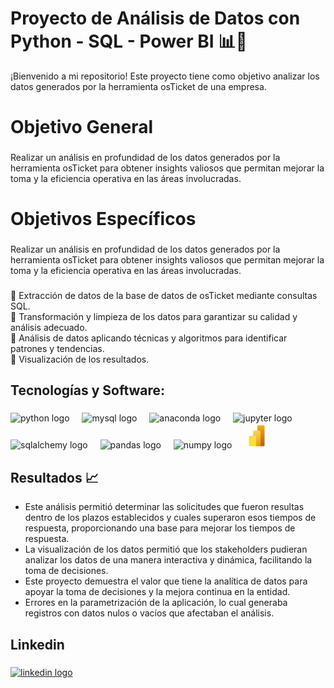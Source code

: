 # Proyecto de Análisis de Datos con Python - SQL - Power BI 📊🐍

¡Bienvenido a mi repositorio! Este proyecto tiene como objetivo analizar los datos generados por la herramienta osTicket de una empresa.

###

<h1 align="left">Objetivo General</h1>

###

<p align="left">Realizar un análisis en profundidad de los datos generados por la herramienta osTicket para obtener insights valiosos que permitan mejorar la toma y la eficiencia operativa en las áreas involucradas.</p>

###

<h1 align="left">Objetivos Específicos</h1>

###

<p align="left">Realizar un análisis en profundidad de los datos generados por la herramienta osTicket para obtener insights valiosos que permitan mejorar la toma y la eficiencia operativa en las áreas involucradas.</p>

###

<p align="left">🎯 Extracción de datos de la base de datos de osTicket mediante consultas SQL.<br>🎯 Transformación y limpieza de los datos para garantizar su calidad y análisis adecuado.<br>🎯 Análisis de datos aplicando técnicas y algoritmos para identificar patrones y tendencias.<br>🎯 Visualización de los resultados.</p>

###

<h2 align="left">Tecnologías y Software:</h2>

###

<div align="left">
  <img src="https://cdn.jsdelivr.net/gh/devicons/devicon/icons/python/python-original.svg" height="40" alt="python logo"  />
  <img width="12" />
  <img src="https://cdn.jsdelivr.net/gh/devicons/devicon/icons/mysql/mysql-original.svg" height="40" alt="mysql logo"  />
  <img width="12" />
  <img src="https://cdn.jsdelivr.net/gh/devicons/devicon/icons/anaconda/anaconda-original.svg" height="40" alt="anaconda logo"  />
  <img width="12" />
  <img src="https://cdn.jsdelivr.net/gh/devicons/devicon/icons/jupyter/jupyter-original.svg" height="40" alt="jupyter logo"  />
  <img width="12" />
  <img src="https://cdn.jsdelivr.net/gh/devicons/devicon/icons/sqlalchemy/sqlalchemy-original.svg" height="40" alt="sqlalchemy logo"  />
  <img width="12" />
  <img src="https://cdn.jsdelivr.net/gh/devicons/devicon/icons/pandas/pandas-original.svg" height="40" alt="pandas logo"  />
  <img width="12" />
  <img src="https://cdn.jsdelivr.net/gh/devicons/devicon/icons/numpy/numpy-original.svg" height="40" alt="numpy logo"  />
  <img width="12" />
  <img src="logo.svg" height="40" alt="pbi logo"  />  
  <img width="12" />
</div>

###

## Resultados 📈

- Este análisis permitió determinar las solicitudes que fueron resultas dentro de los plazos establecidos y cuales superaron esos tiempos de respuesta, proporcionando una base para mejorar los tiempos de respuesta.
- La visualización de los datos permitió que los stakeholders pudieran analizar los datos de una manera interactiva y dinámica, facilitando la toma de decisiones.
- Este proyecto demuestra el valor que tiene la analítica de datos para apoyar la toma de decisiones y la mejora continua en la entidad.
- Errores en la parametrización de la aplicación, lo cual generaba registros con datos nulos o vacíos que afectaban el análisis. 

###

<h2 align="left">Linkedin</h2>

###

<div align="left">
  <a href="https://www.linkedin.com/in/johndussan" target="_blank">
    <img src="https://raw.githubusercontent.com/maurodesouza/profile-readme-generator/master/src/assets/icons/social/linkedin/default.svg" width="52" height="40" alt="linkedin logo" />
  </a>  
</div>

###
